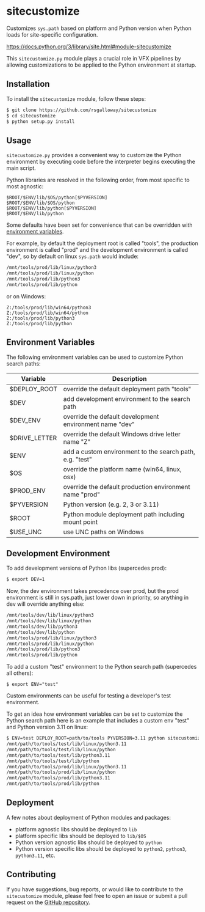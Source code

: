 sitecustomize
=============

Customizes `sys.path` based on platform and Python version when Python loads
for site-specific configuration.

https://docs.python.org/3/library/site.html#module-sitecustomize

This `sitecustomize.py` module plays a crucial role in VFX pipelines by allowing customizations to be applied to the Python environment at startup.

## Installation

To install the `sitecustomize` module, follow these steps:

```bash
$ git clone https://github.com/rsgalloway/sitecustomize
$ cd sitecustomize
$ python setup.py install
```

## Usage

`sitecustomize.py` provides a convenient way to customize the Python environment by executing code before the interpreter begins executing the main script.

Python libraries are resolved in the following order, from most specific to most agnostic:

    $ROOT/$ENV/lib/$OS/python[$PYVERSION]
    $ROOT/$ENV/lib/$OS/python
    $ROOT/$ENV/lib/python[$PYVERSION]
    $ROOT/$ENV/lib/python

Some defaults have been set for convenience that can be overridden with [environment variables](#environment-variables).

For example, by default the deployment root is called "tools", the production environment is called "prod" and the development environment is called "dev", so by default on linux `sys.path` would include:

```bash
/mnt/tools/prod/lib/linux/python3
/mnt/tools/prod/lib/linux/python
/mnt/tools/prod/lib/python3
/mnt/tools/prod/lib/python
```

or on Windows:

```shell
Z:/tools/prod/lib/win64/python3
Z:/tools/prod/lib/win64/python
Z:/tools/prod/lib/python3
Z:/tools/prod/lib/python
```

## Environment Variables

The following environment variables can be used to customize Python search paths:

| Variable      | Description |
|---------------|-------------|
| $DEPLOY_ROOT  | override the default deployment path "tools" |
| $DEV          | add development environment to the search path |
| $DEV_ENV      | override the default development environment name "dev" |
| $DRIVE_LETTER | override the default Windows drive letter name "Z" |
| $ENV          | add a custom environment to the search path, e.g. "test" |
| $OS           | override the platform name (win64, linux, osx) |
| $PROD_ENV     | override the default production environment name "prod" |
| $PYVERSION    | Python version (e.g. 2, 3 or 3.11) |
| $ROOT         | Python module deployment path including mount point |
| $USE_UNC      | use UNC paths on Windows |


## Development Environment

To add development versions of Python libs (supercedes prod):

```bash
$ export DEV=1
```

Now, the dev environment takes precedence over prod, but the prod environment is still in sys.path, just lower down in priority, so anything in dev will override anything else:

```bash
/mnt/tools/dev/lib/linux/python3
/mnt/tools/dev/lib/linux/python
/mnt/tools/dev/lib/python3
/mnt/tools/dev/lib/python
/mnt/tools/prod/lib/linux/python3
/mnt/tools/prod/lib/linux/python
/mnt/tools/prod/lib/python3
/mnt/tools/prod/lib/python
```

To add a custom "test" environment to the Python search path (supercedes all others):

    $ export ENV="test"

Custom environments can be useful for testing a developer's test environment.

To get an idea how environment variables can be set to customize the Python search path here is an example that includes a custom env "test" and Python version 3.11 on linux:

```bash
$ ENV=test DEPLOY_ROOT=path/to/tools PYVERSION=3.11 python sitecustomize.py 
/mnt/path/to/tools/test/lib/linux/python3.11
/mnt/path/to/tools/test/lib/linux/python
/mnt/path/to/tools/test/lib/python3.11
/mnt/path/to/tools/test/lib/python
/mnt/path/to/tools/prod/lib/linux/python3.11
/mnt/path/to/tools/prod/lib/linux/python
/mnt/path/to/tools/prod/lib/python3.11
/mnt/path/to/tools/prod/lib/python
```

## Deployment

A few notes about deployment of Python modules and packages:

- platform agnostic libs should be deployed to `lib`
- platform specific libs should be deployed to `lib/$OS`
- Python version agnostic libs should be deployed to `python`
- Python version specific libs should be deployed to `python2`, `python3`, `python3.11`, etc.

## Contributing

If you have suggestions, bug reports, or would like to contribute to the `sitecustomize` module, please feel free to open an issue or submit a pull request on the [GitHub repository](https://github.com/rsgalloway/sitecustomize).
